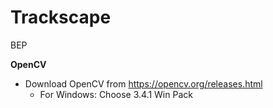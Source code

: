 # Trackscape
BEP


**OpenCV**

* Download OpenCV from https://opencv.org/releases.html
    * For Windows: Choose 3.4.1 Win Pack